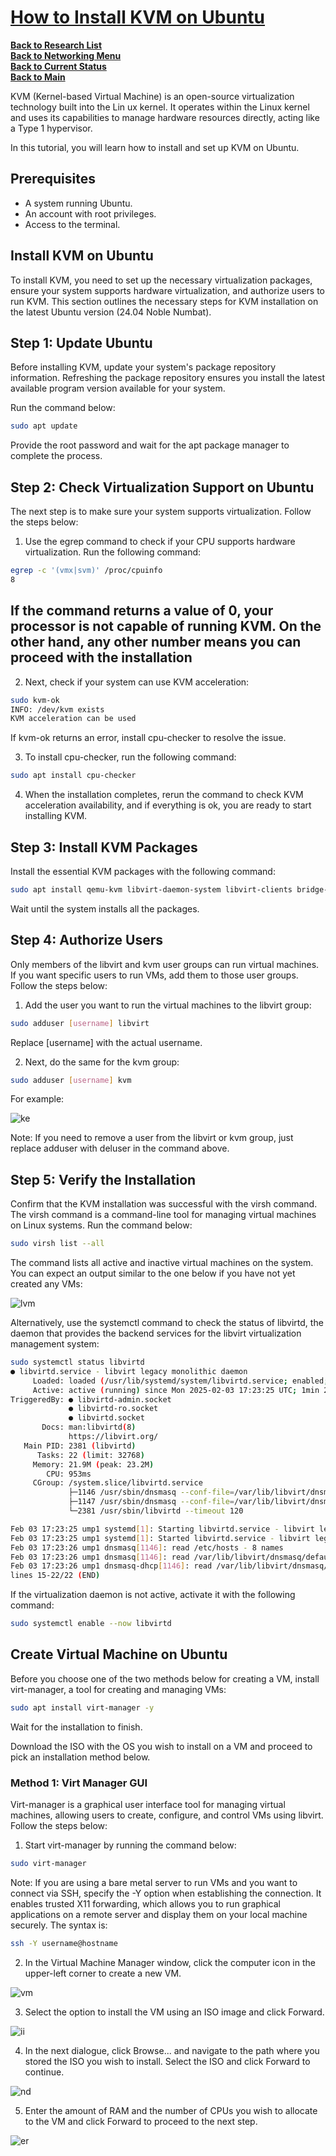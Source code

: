 # **[How to Install KVM on Ubuntu](https://phoenixnap.com/kb/ubuntu-install-kvm)**

**[Back to Research List](../../../research_list.md)**\
**[Back to Networking Menu](../networking_menu.md)**\
**[Back to Current Status](../../../../development/status/weekly/current_status.md)**\
**[Back to Main](../../../../README.md)**

KVM (Kernel-based Virtual Machine) is an open-source virtualization technology built into the Lin ux kernel. It operates within the Linux kernel and uses its capabilities to manage hardware resources directly, acting like a Type 1 hypervisor.

In this tutorial, you will learn how to install and set up KVM on Ubuntu.

## Prerequisites

- A system running Ubuntu.
- An account with root privileges.
- Access to the terminal.

## Install KVM on Ubuntu

To install KVM, you need to set up the necessary virtualization packages, ensure your system supports hardware virtualization, and authorize users to run KVM. This section outlines the necessary steps for KVM installation on the latest Ubuntu version (24.04 Noble Numbat).

## Step 1: Update Ubuntu

Before installing KVM, update your system's package repository information. Refreshing the package repository ensures you install the latest available program version available for your system.

Run the command below:

```bash
sudo apt update
```

Provide the root password and wait for the apt package manager to complete the process.

## Step 2: Check Virtualization Support on Ubuntu

The next step is to make sure your system supports virtualization. Follow the steps below:

1. Use the egrep command to check if your CPU supports hardware virtualization. Run the following command:

```bash
egrep -c '(vmx|svm)' /proc/cpuinfo
8
```

## If the command returns a value of 0, your processor is not capable of running KVM. On the other hand, any other number means you can proceed with the installation

2. Next, check if your system can use KVM acceleration:

```bash
sudo kvm-ok
INFO: /dev/kvm exists
KVM acceleration can be used
```

If kvm-ok returns an error, install cpu-checker to resolve the issue.

3. To install cpu-checker, run the following command:

```bash
sudo apt install cpu-checker
```

4. When the installation completes, rerun the command to check KVM acceleration availability, and if everything is ok, you are ready to start installing KVM.

## Step 3: Install KVM Packages

Install the essential KVM packages with the following command:

```bash
sudo apt install qemu-kvm libvirt-daemon-system libvirt-clients bridge-utils -y
```

Wait until the system installs all the packages.

## Step 4: Authorize Users

Only members of the libvirt and kvm user groups can run virtual machines. If you want specific users to run VMs, add them to those user groups. Follow the steps below:

1. Add the user you want to run the virtual machines to the libvirt group:

```bash
sudo adduser [username] libvirt
```

Replace [username] with the actual username.

2. Next, do the same for the kvm group:

```bash
sudo adduser [username] kvm
```

For example:

![ke](https://phoenixnap.com/kb/wp-content/uploads/2024/08/add-user-to-virtualization-group.png)

Note: If you need to remove a user from the libvirt or kvm group, just replace adduser with deluser in the command above.

## Step 5: Verify the Installation

Confirm that the KVM installation was successful with the virsh command. The virsh command is a command-line tool for managing virtual machines on Linux systems. Run the command below:

```bash
sudo virsh list --all
```

The command lists all active and inactive virtual machines on the system. You can expect an output similar to the one below if you have not yet created any VMs:

![lvm](https://phoenixnap.com/kb/wp-content/uploads/2024/08/list-vms.png)

Alternatively, use the systemctl command to check the status of libvirtd, the daemon that provides the backend services for the libvirt virtualization management system:

```bash
sudo systemctl status libvirtd
● libvirtd.service - libvirt legacy monolithic daemon
     Loaded: loaded (/usr/lib/systemd/system/libvirtd.service; enabled; preset: enabled)
     Active: active (running) since Mon 2025-02-03 17:23:25 UTC; 1min 26s ago
TriggeredBy: ● libvirtd-admin.socket
             ● libvirtd-ro.socket
             ● libvirtd.socket
       Docs: man:libvirtd(8)
             https://libvirt.org/
   Main PID: 2381 (libvirtd)
      Tasks: 22 (limit: 32768)
     Memory: 21.9M (peak: 23.2M)
        CPU: 953ms
     CGroup: /system.slice/libvirtd.service
             ├─1146 /usr/sbin/dnsmasq --conf-file=/var/lib/libvirt/dnsmasq/default.conf --leasefile-ro --dhcp-script=/usr/lib/libvirt/libvirt_lea>
             ├─1147 /usr/sbin/dnsmasq --conf-file=/var/lib/libvirt/dnsmasq/default.conf --leasefile-ro --dhcp-script=/usr/lib/libvirt/libvirt_lea>
             └─2381 /usr/sbin/libvirtd --timeout 120

Feb 03 17:23:25 ump1 systemd[1]: Starting libvirtd.service - libvirt legacy monolithic daemon...
Feb 03 17:23:25 ump1 systemd[1]: Started libvirtd.service - libvirt legacy monolithic daemon.
Feb 03 17:23:26 ump1 dnsmasq[1146]: read /etc/hosts - 8 names
Feb 03 17:23:26 ump1 dnsmasq[1146]: read /var/lib/libvirt/dnsmasq/default.addnhosts - 0 names
Feb 03 17:23:26 ump1 dnsmasq-dhcp[1146]: read /var/lib/libvirt/dnsmasq/default.hostsfile
lines 15-22/22 (END)
```

If the virtualization daemon is not active, activate it with the following command:

```bash
sudo systemctl enable --now libvirtd
```

## Create Virtual Machine on Ubuntu

Before you choose one of the two methods below for creating a VM, install virt-manager, a tool for creating and managing VMs:

```bash
sudo apt install virt-manager -y
```

Wait for the installation to finish.

Download the ISO with the OS you wish to install on a VM and proceed to pick an installation method below.

### Method 1: Virt Manager GUI

Virt-manager is a graphical user interface tool for managing virtual machines, allowing users to create, configure, and control VMs using libvirt. Follow the steps below:

1. Start virt-manager by running the command below:

```bash
sudo virt-manager
```

Note: If you are using a bare metal server to run VMs and you want to connect via SSH, specify the -Y option when establishing the connection. It enables trusted X11 forwarding, which allows you to run graphical applications on a remote server and display them on your local machine securely.
The syntax is:

```bash
ssh -Y username@hostname
```

2. In the Virtual Machine Manager window, click the computer icon in the upper-left corner to create a new VM.

![vm](https://phoenixnap.com/kb/wp-content/uploads/2024/08/open-virt-manager.png)

3. Select the option to install the VM using an ISO image and click Forward.

![ii](https://phoenixnap.com/kb/wp-content/uploads/2024/08/select-image-source.png)

4. In the next dialogue, click Browse... and navigate to the path where you stored the ISO you wish to install. Select the ISO and click Forward to continue.

![nd](https://phoenixnap.com/kb/wp-content/uploads/2024/08/select-iso-image.png)

5. Enter the amount of RAM and the number of CPUs you wish to allocate to the VM and click Forward to proceed to the next step.

![er](https://phoenixnap.com/kb/wp-content/uploads/2024/08/choose-memory-and-cpu-settings.png)
